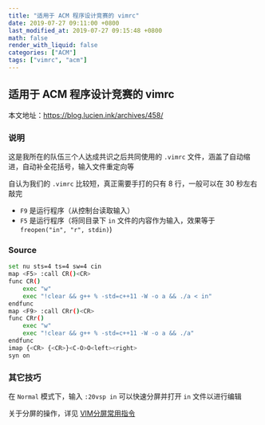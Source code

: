 ```yaml
---
title: "适用于 ACM 程序设计竞赛的 vimrc"
date: 2019-07-27 09:11:00 +0800
last_modified_at: 2019-07-27 09:15:48 +0800
math: false
render_with_liquid: false
categories: ["ACM"]
tags: ["vimrc", "acm"]
---
```


## 适用于 ACM 程序设计竞赛的 vimrc

本文地址：https://blog.lucien.ink/archives/458/

### 说明

这是我所在的队伍三个人达成共识之后共同使用的 `.vimrc` 文件，涵盖了自动缩进，自动补全花括号，输入文件重定向等

自认为我们的 `.vimrc` 比较短，真正需要手打的只有 8 行，一般可以在 30 秒左右敲完

+ `F9` 是运行程序（从控制台读取输入）
+ `F5` 是运行程序（将同目录下 `in` 文件的内容作为输入，效果等于 `freopen("in", "r", stdin)`)

### Source

```bash
set nu sts=4 ts=4 sw=4 cin
map <F5> :call CR()<CR>
func CR()
	exec "w"
	exec "!clear && g++ % -std=c++11 -W -o a && ./a < in"
endfunc
map <F9> :call CRr()<CR>
func CRr()
	exec "w"
	exec "!clear && g++ % -std=c++11 -W -o a && ./a"
endfunc
imap {<CR> {<CR>}<C-O>O<left><right>
syn on
```

### 其它技巧

在 `Normal` 模式下，输入 `:20vsp in` 可以快速分屏并打开 `in` 文件以进行编辑

关于分屏的操作，详见 [VIM分屏常用指令](https://blog.lucien.ink/archives/317/)
